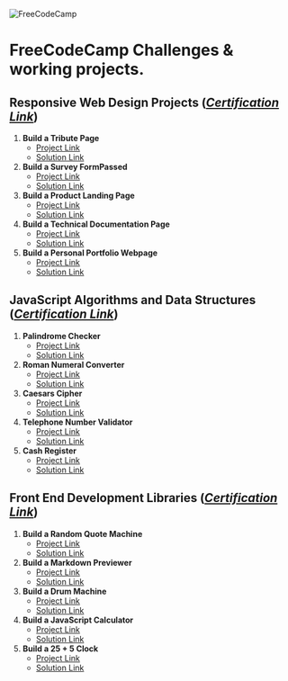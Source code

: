 ![FreeCodeCamp](https://www.freecodecamp.org/news/content/images/2020/01/freeCodeCamp_-_Style_Guide.jpg "FreeCodeCamp")

# FreeCodeCamp Challenges & working projects.

## Responsive Web Design Projects (_[Certification Link](https://www.freecodecamp.org/certification/elboudali/responsive-web-design)_)

1. **Build a Tribute Page**
   - [Project Link](https://www.freecodecamp.org/learn/responsive-web-design/responsive-web-design-projects/build-a-tribute-page)
   - [Solution Link](https://codepen.io/medelboudali/full/KKNaEPo)
2. **Build a Survey FormPassed**
   - [Project Link](https://www.freecodecamp.org/learn/responsive-web-design/responsive-web-design-projects/build-a-survey-form)
   - [Solution Link](https://codepen.io/medelboudali/full/MWbpgMX)
3. **Build a Product Landing Page**
   - [Project Link](https://www.freecodecamp.org/learn/responsive-web-design/responsive-web-design-projects/build-a-product-landing-page)
   - [Solution Link](https://codepen.io/medelboudali/full/rNWGema)
4. **Build a Technical Documentation Page**
   - [Project Link](https://www.freecodecamp.org/learn/responsive-web-design/responsive-web-design-projects/build-a-technical-documentation-page)
   - [Solution Link](https://codepen.io/medelboudali/full/zYoWBxV)
5. **Build a Personal Portfolio Webpage**
   - [Project Link](https://www.freecodecamp.org/learn/responsive-web-design/responsive-web-design-projects/build-a-personal-portfolio-webpage)
   - [Solution Link](https://codepen.io/medelboudali/full/MWbGpGK)

## JavaScript Algorithms and Data Structures (_[Certification Link](https://www.freecodecamp.org/certification/elboudali/javascript-algorithms-and-data-structures)_)

1. **Palindrome Checker**
   - [Project Link](https://www.freecodecamp.org/learn/javascript-algorithms-and-data-structures/javascript-algorithms-and-data-structures-projects/palindrome-checker)
   - [Solution Link](https://github.com/melboudali/FreeCodeCamp/blob/main/JavaScript%20Algorithms%20and%20Data%20Structures/palindromeChecker.js)
2. **Roman Numeral Converter**
   - [Project Link](https://www.freecodecamp.org/learn/javascript-algorithms-and-data-structures/javascript-algorithms-and-data-structures-projects/roman-numeral-converter)
   - [Solution Link](https://github.com/melboudali/FreeCodeCamp/blob/main/JavaScript%20Algorithms%20and%20Data%20Structures/romanNumeralConverter.js)
3. **Caesars Cipher**
   - [Project Link](https://www.freecodecamp.org/learn/javascript-algorithms-and-data-structures/javascript-algorithms-and-data-structures-projects/caesars-cipher)
   - [Solution Link](https://github.com/melboudali/FreeCodeCamp/blob/main/JavaScript%20Algorithms%20and%20Data%20Structures/caesarsCipher.js)
4. **Telephone Number Validator**
   - [Project Link](https://www.freecodecamp.org/learn/javascript-algorithms-and-data-structures/javascript-algorithms-and-data-structures-projects/telephone-number-validator)
   - [Solution Link](https://github.com/melboudali/FreeCodeCamp/blob/main/JavaScript%20Algorithms%20and%20Data%20Structures/telephoneNumberValidator.js)
5. **Cash Register**
   - [Project Link](https://www.freecodecamp.org/learn/javascript-algorithms-and-data-structures/javascript-algorithms-and-data-structures-projects/cash-register)
   - [Solution Link](https://github.com/melboudali/FreeCodeCamp/blob/main/JavaScript%20Algorithms%20and%20Data%20Structures/cashRegister.js)

## Front End Development Libraries (_[Certification Link](https://www.freecodecamp.org/certification/elboudali/front-end-libraries)_)

1. **Build a Random Quote Machine**
   - [Project Link](https://www.freecodecamp.org/learn/front-end-libraries/front-end-libraries-projects/build-a-random-quote-machine)
   - [Solution Link](https://codepen.io/medelboudali/full/gOWYMmj)
2. **Build a Markdown Previewer**
   - [Project Link](https://www.freecodecamp.org/learn/front-end-libraries/front-end-libraries-projects/build-a-markdown-previewer)
   - [Solution Link](https://codepen.io/medelboudali/full/VwbZBxy)
3. **Build a Drum Machine**
   - [Project Link](https://www.freecodecamp.org/learn/front-end-libraries/front-end-libraries-projects/build-a-drum-machine)
   - [Solution Link](https://codepen.io/medelboudali/full/qBmrLrX)
4. **Build a JavaScript Calculator**
   - [Project Link](https://www.freecodecamp.org/learn/front-end-libraries/front-end-libraries-projects/build-a-javascript-calculator)
   - [Solution Link](https://codepen.io/medelboudali/full/NWjjMEQ)
5. **Build a 25 + 5 Clock**
   - [Project Link](https://www.freecodecamp.org/learn/front-end-libraries/front-end-libraries-projects/build-a-25--5-clock)
   - [Solution Link](https://codepen.io/medelboudali/full/qBmjope)
